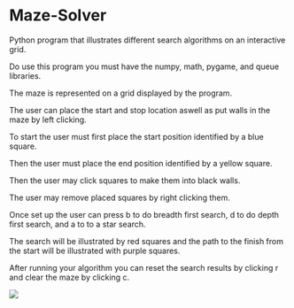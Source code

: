 # Maze-Solver
Python program that illustrates different search algorithms on an interactive grid.

Do use this program you must have the numpy, math, pygame, and queue libraries.

The maze is represented on a grid displayed by the program.

The user can place the start and stop location aswell as put walls in the maze by left clicking.

To start the user must first place the start position identified by a blue square.

Then the user must place the end position identified by a yellow square.

Then the user may click squares to make them into black walls.

The user may remove placed squares by right clicking them.

Once set up the user can press b to do breadth first search, d to do depth first search, and a to to a star search.

The search will be illustrated by red squares and the path to the finish from the start will be illustrated with purple squares.

After running your algorithm you can reset the search results by clicking r and clear the maze by clicking c.

![](https://github.com/Maze-Solver/MazeExample.gif)
